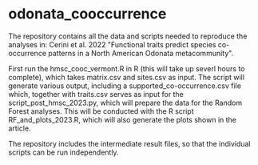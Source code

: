# odonata_cooccurrence
The repository contains all the data and scripts needed to reproduce the analyses in:
Cerini et al. 2022 "Functional traits predict species co-occurrence patterns in a North American Odonata metacommunity".

First run the hmsc_cooc_vermont.R in R (this will take up severl hours to complete), which takes matrix.csv and sites.csv as input. 
The script will generate various output, including a supported_co-occurrence.csv file which, together with traits.csv serves as input
for the script_post_hmsc_2023.py, which will prepare the data for the Random Forest analyses. This will be conducted with the R script
RF_and_plots_2023.R, which will also generate the plots shown in the article.

The repository includes the intermediate result files, so that the individual scripts can be run independently. 
